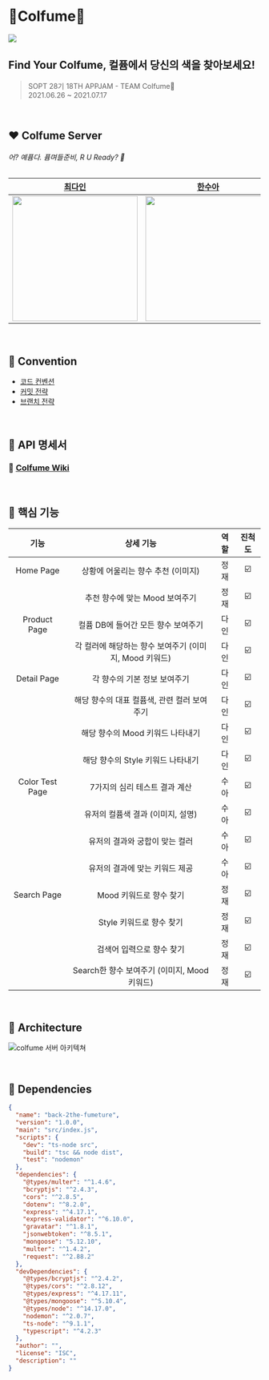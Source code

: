 # 🎨Colfume🔎
<img src="https://user-images.githubusercontent.com/68318945/124396500-ee45d280-dd44-11eb-9795-27ae3256684e.png">

## Find Your Colfume, 컬퓸에서 당신의 색을 찾아보세요!
> SOPT 28기 18TH APPJAM - TEAM Colfume💨  
2021.06.26 ~ 2021.07.17

<br>

## ❤️ Colfume Server
######  어? 예퓸다. 퓸며들준비, R U Ready? 🔫
|               [최다인](https://github.com/Chedda98)         |        [한수아](https://github.com/sssua-0928)       |        [김정재](https://github.com/Jeongggjae)              |
| :----------------------------------------------------------: | :----------------------------------------------------------: | :----------------------------------------------------------: | 
| <img src="https://user-images.githubusercontent.com/68318945/124396405-49c39080-dd44-11eb-92ef-49d598444107.png" height="250" /> | <img src="https://user-images.githubusercontent.com/68318945/124396445-8becd200-dd44-11eb-9e6f-b030def1bd3a.png" height="250" /> |  <img src="https://user-images.githubusercontent.com/68318945/124483014-dc1b7100-dde4-11eb-87f5-1921991bb0d1.png" height="250" /> |

<br>

## 🧡 Convention

- [코드 컨벤션](https://www.notion.so/coding-convention-9d6b5b7df3994b8696b7107bb35f2e2a)
- [커밋 전략](https://www.notion.so/commit-convention-565150c24bb1422384cdabed32a5634e)
- [브랜치 전략](https://www.notion.so/Git-branch-3c71ed286e9d47ab8a3c89bbc39b52d3)


<br>



## 💛 API 명세서
### 🔖 [Colfume Wiki](https://www.notion.so/Colfume-Wiki-8e5ca79fcc674f3b811d521f5c6a0ba2)


<br>


## 💚 핵심 기능
|       기능       |          상세 기능          | 역할 | 진척도 |
| :--------------: | :-----------------------: | :---: | :----: |
|     Home Page     |       상황에 어울리는 향수 추천 (이미지)        | 정재 |    ☑️       |
|          |       추천 향수에 맞는 Mood 보여주기        | 정재 |    ☑️       |
|     Product Page     |        컬퓸 DB에 들어간 모든 향수 보여주기      |  다인 |    ☑️       |
|          |     각 컬러에 해당하는 향수 보여주기 (이미지, Mood 키워드)        | 다인 |    ☑️       |
|      Detail Page    |        각 향수의 기본 정보 보여주기        |  다인 |    ☑️       |
|          |        해당 향수의 대표 컬퓸색, 관련 컬러 보여주기        |  다인 |    ☑️       |
|          |        해당 향수의 Mood 키워드 나타내기        |  다인 |    ☑️       |
|          |        해당 향수의 Style 키워드 나타내기        |  다인 |    ☑️       |
|     Color Test Page     |        7가지의 심리 테스트 결과 계산         | 수아 |    ☑️       |
|        |        유저의 컬퓸색 결과 (이미지, 설명)         | 수아 |    ☑️       |
|        |        유저의 결과와 궁합이 맞는 컬러         | 수아 |    ☑️       |
|        |        유저의 결과에 맞는 키워드 제공         | 수아 |    ☑️       |
|     Search Page     |      Mood 키워드로 향수 찾기        | 정재 |    ☑️       |
|          |      Style 키워드로 향수 찾기        | 정재 |    ☑️       |
|          |      검색어 입력으로 향수 찾기        | 정재 |    ☑️       |
|          |      Search한 향수 보여주기 (이미지, Mood 키워드)        | 정재 |    ☑️       |


<br>

## 💙 Architecture
![colfume 서버 아키텍쳐](https://user-images.githubusercontent.com/68318945/124633433-3ccbac00-dec0-11eb-9f97-7677635cf792.png)

<br>


## 💜 Dependencies
```json
{
  "name": "back-2the-fumeture",
  "version": "1.0.0",
  "main": "src/index.js",
  "scripts": {
    "dev": "ts-node src",
    "build": "tsc && node dist",
    "test": "nodemon"
  },
  "dependencies": {
    "@types/multer": "^1.4.6",
    "bcryptjs": "^2.4.3",
    "cors": "^2.8.5",
    "dotenv": "^8.2.0",
    "express": "^4.17.1",
    "express-validator": "^6.10.0",
    "gravatar": "^1.8.1",
    "jsonwebtoken": "^8.5.1",
    "mongoose": "5.12.10",
    "multer": "^1.4.2",
    "request": "^2.88.2"
  },
  "devDependencies": {
    "@types/bcryptjs": "^2.4.2",
    "@types/cors": "^2.8.12",
    "@types/express": "^4.17.11",
    "@types/mongoose": "^5.10.4",
    "@types/node": "^14.17.0",
    "nodemon": "^2.0.7",
    "ts-node": "^9.1.1",
    "typescript": "^4.2.3"
  },
  "author": "",
  "license": "ISC",
  "description": ""
}
```


